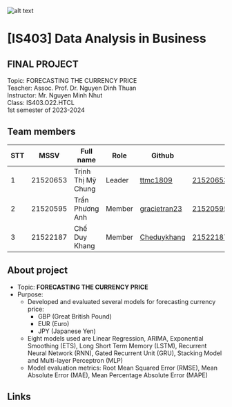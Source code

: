 ![alt text](https://camo.githubusercontent.com/3fc58d630f8f770987b3800a90372321c44dcf0000876d71ebe441f5538437e2/68747470733a2f2f692e696d6775722e636f6d2f576d4d6e5352742e706e67)

# [IS403] Data Analysis in Business
<h2>FINAL PROJECT</h2>
Topic:  FORECASTING THE CURRENCY PRICE<br>
Teacher: Assoc. Prof. Dr. Nguyen Dinh Thuan <br>
Instructor: Mr. Nguyen Minh Nhut <br>
Class: IS403.O22.HTCL<br>
1st semester of 2023-2024 <br>

## Team members
| STT | MSSV | Full name | Role | Github | Email |
| --- | --- | --- | --- | --- | --- |
| 1 | 21520653 | Trịnh Thị Mỹ Chung | Leader | [ttmc1809](https://github.com/ttmc1809) | 21520653@gm.uit.edu.vn
| 2 | 21520595 | Trần Phương Anh | Member | [gracietran23](https://github.com/gracietran23) | 21520595@gm.uit.edu.vn
| 3 | 21522187 | Chế Duy Khang | Member | [Cheduykhang](https://github.com/Cheduykhang)| 21522187@gm.uit.edu.vn

## About  project
* Topic: **FORECASTING THE CURRENCY PRICE**
* Purpose:
  - Developed and evaluated several models for forecasting currency price:
    - GBP (Great British Pound)
    - EUR (Euro)
    - JPY (Japanese Yen)
  - Eight models used are Linear Regression, ARIMA, Exponential Smoothing (ETS), Long Short Term Memory (LSTM), Recurrent Neural Network (RNN), Gated Recurrent Unit (GRU), Stacking Model and Multi-layer Perceptron (MLP)
  - Model evaluation metrics: Root Mean Squared Error (RMSE),  Mean Absolute Error (MAE),  Mean Percentage Absolute Error (MAPE)

## Links

